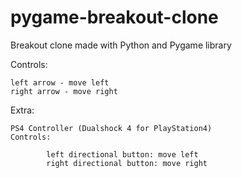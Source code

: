 # pygame-breakout-clone
Breakout clone made with Python and Pygame library

Controls:
    
    left arrow - move left
    right arrow - move right


Extra:

    PS4 Controller (Dualshock 4 for PlayStation4)
    Controls:
            
            left directional button: move left
            right directional button: move right
            
